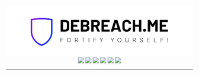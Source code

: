 <p align="center">
<img src="./img/Logo/default.png"/>
<br>
<img src="https://img.shields.io/badge/AWS-grey?style=flat-square&logo=Amazon-AWS"/>
<img src="https://img.shields.io/badge/DynamoDB-grey?style=flat-square&logo=Amazon-DynamoDB"/>
<img src="https://img.shields.io/badge/GraphQL-grey?style=flat-square&logo=GraphQL"/>
<img src="https://img.shields.io/badge/Amplify-grey?style=flat-square&logo=AWS-Amplify"/>
<img src="https://img.shields.io/badge/S3-grey?style=flat-square&logo=Amazon-S3"/>
<img src="https://img.shields.io/badge/React-grey?style=flat-square&logo=React"/>
</p>

---
